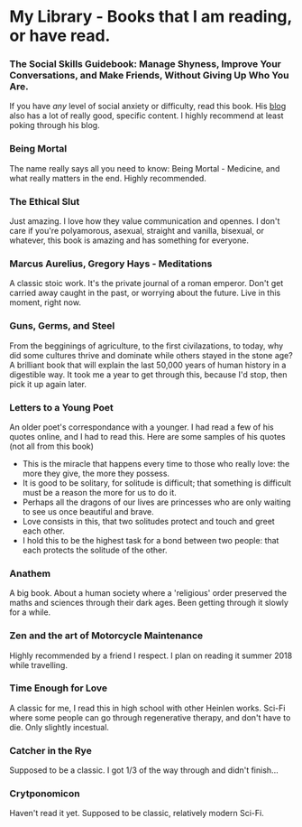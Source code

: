 # My Library - Books that I am reading, or have read.

### The Social Skills Guidebook: Manage Shyness, Improve Your Conversations, and Make Friends, Without Giving Up Who You Are.
If you have _any_ level of social anxiety or difficulty, read this book. His [blog](https://www.succeedsocially.com/thesocialskillsguidebook) also has a lot of really good, specific content. I highly recommend at least poking through his blog.

### Being Mortal
The name really says all you need to know: Being Mortal - Medicine, and what really matters in the end.
Highly recommended.

### The Ethical Slut
Just amazing. I love how they value communication and opennes. I don't care if you're polyamorous, asexual, straight and vanilla, bisexual, or whatever, this book is amazing and has something for everyone.

### Marcus Aurelius, Gregory Hays - Meditations
A classic stoic work. It's the private journal of a roman emperor. Don't get carried away caught in the past, or worrying about the future. Live in this moment, right now.

### Guns, Germs, and Steel
From the begginings of agriculture, to the first civilazations, to today, why did some cultures thrive and dominate while others stayed in the stone age? A brilliant book that will explain the last 50,000 years of human history in a digestible way.
It took me a year to get through this, because I'd stop, then pick it up again later.

### Letters to a Young Poet
An older poet's correspondance with a younger. I had read a few of his quotes online, and I had to read this. Here are some samples of his quotes (not all from this book)
* This is the miracle that happens every time to those who really love: the more they give, the more they possess.
* It is good to be solitary, for solitude is difficult; that something is difficult must be a reason the more for us to do it.
* Perhaps all the dragons of our lives are princesses who are only waiting to see us once beautiful and brave.
* Love consists in this, that two solitudes protect and touch and greet each other.
* I hold this to be the highest task for a bond between two people: that each protects the solitude of the other.

### Anathem
A big book. About a human society where a 'religious' order preserved the maths and sciences through their dark ages. Been getting through it slowly for a while. 

### Zen and the art of Motorcycle Maintenance
Highly recommended by a friend I respect. I plan on reading it summer 2018 while travelling.

### Time Enough for Love
A classic for me, I read this in high school with other Heinlen works. Sci-Fi where some people can go through regenerative therapy, and don't have to die. Only slightly incestual.

### Catcher in the Rye
Supposed to be a classic. I got 1/3 of the way through and didn't finish...

### Crytponomicon
Haven't read it yet. Supposed to be classic, relatively modern Sci-Fi.

